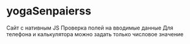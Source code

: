 # yogaSenpaierss
Сайт с нативным JS
Проверка полей на вводимые данные
Для телефона и калькулятора можно задать только числовое значение
